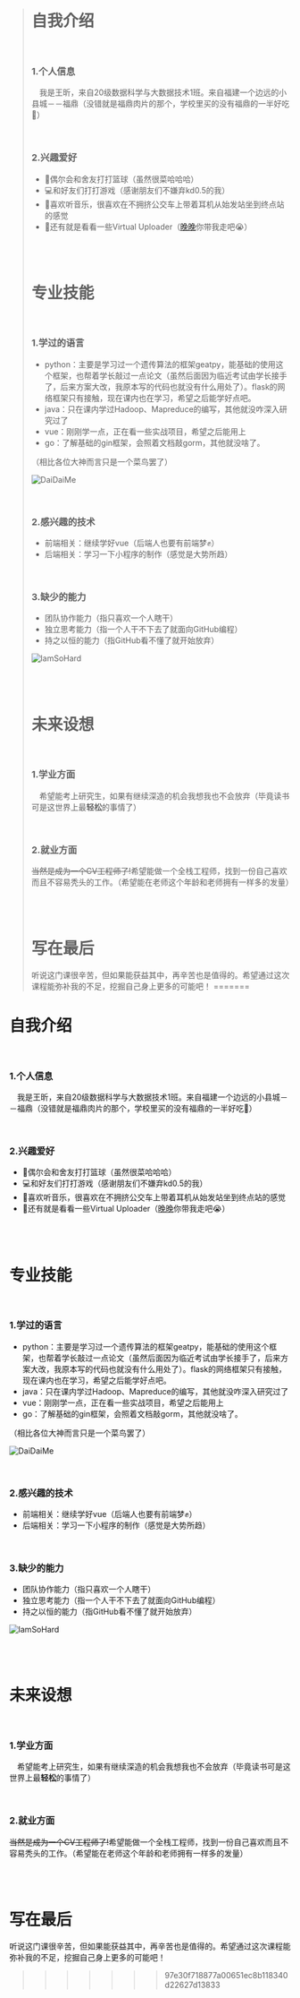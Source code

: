 
> # 自我介绍
>
> <br/>
>
> ### 1.个人信息
> &emsp;我是王昕，来自20级数据科学与大数据技术1班。来自福建一个边远的小县城－－福鼎（没错就是福鼎肉片的那个，学校里买的没有福鼎的一半好吃🙏）
>
> <br/>
>
> ### 2.兴趣爱好
> - 🏀偶尔会和舍友打打篮球（虽然很菜哈哈哈）
> - 💻和好友们打打游戏（感谢朋友们不嫌弃kd0.5的我）
> - 🎵喜欢听音乐，很喜欢在不拥挤公交车上带着耳机从始发站坐到终点站的感觉
> - 🍲还有就是看看一些Virtual Uploader（[晚晚](https://space.bilibili.com/672346917)你带我走吧😭）
>
> <br/>
> <br/>
>
> # 专业技能
>
> <br/>
>
> ### 1.学过的语言
> - python：主要是学习过一个遗传算法的框架geatpy，能基础的使用这个框架，也帮着学长敲过一点论文（虽然后面因为临近考试由学长接手了，后来方案大改，我原本写的代码也就没有什么用处了）。flask的网络框架只有接触，现在课内也在学习，希望之后能学好点吧。
> - java：只在课内学过Hadoop、Mapreduce的编写，其他就没咋深入研究过了
> - vue：刚刚学一点，正在看一些实战项目，希望之后能用上
> - go：了解基础的gin框架，会照着文档敲gorm，其他就没啥了。
>
> （相比各位大神而言只是一个菜鸟罢了）
>
> ![DaiDaiMe](https://github.com/Avaqua/Avaqua.github.io/blob/main/Imgs/daidaime.jpg)
>
> <br/>
>
> ### 2.感兴趣的技术
> - 前端相关：继续学好vue（后端人也要有前端梦✊）
> - 后端相关：学习一下小程序的制作（感觉是大势所趋）
>
> <br/>
>
> ### 3.缺少的能力
> - 团队协作能力（指只喜欢一个人瞎干）
> - 独立思考能力（指一个人干不下去了就面向GitHub编程）
> - 持之以恒的能力（指GitHub看不懂了就开始放弃）
>
> ![IamSoHard](https://github.com/Avaqua/Avaqua.github.io/blob/main/Imgs/hard.jpg)
>
> <br/>
> <br/>
>
> # 未来设想
>
> <br/>
>
> ### 1.学业方面
> &emsp;希望能考上研究生，如果有继续深造的机会我想我也不会放弃（毕竟读书可是这世界上最**轻松**的事情了）
>
> <br/>
>
> ### 2.就业方面
> ~~当然是成为一个CV工程师了!~~希望能做一个全栈工程师，找到一份自己喜欢而且不容易秃头的工作。（希望能在老师这个年龄和老师拥有一样多的发量）
>
> <br/>
> <br/>
>
> # 写在最后
> 听说这门课很辛苦，但如果能获益其中，再辛苦也是值得的。希望通过这次课程能弥补我的不足，挖掘自己身上更多的可能吧！
=======
# 自我介绍

<br/>

### 1.个人信息
&emsp;我是王昕，来自20级数据科学与大数据技术1班。来自福建一个边远的小县城－－福鼎（没错就是福鼎肉片的那个，学校里买的没有福鼎的一半好吃🙏）

<br/>

### 2.兴趣爱好
- 🏀偶尔会和舍友打打篮球（虽然很菜哈哈哈）
- 💻和好友们打打游戏（感谢朋友们不嫌弃kd0.5的我）
- 🎵喜欢听音乐，很喜欢在不拥挤公交车上带着耳机从始发站坐到终点站的感觉
- 🍲还有就是看看一些Virtual Uploader（[晚晚](https://space.bilibili.com/672346917)你带我走吧😭）

<br/>
<br/>

# 专业技能

<br/>

### 1.学过的语言
- python：主要是学习过一个遗传算法的框架geatpy，能基础的使用这个框架，也帮着学长敲过一点论文（虽然后面因为临近考试由学长接手了，后来方案大改，我原本写的代码也就没有什么用处了）。flask的网络框架只有接触，现在课内也在学习，希望之后能学好点吧。
- java：只在课内学过Hadoop、Mapreduce的编写，其他就没咋深入研究过了
- vue：刚刚学一点，正在看一些实战项目，希望之后能用上
- go：了解基础的gin框架，会照着文档敲gorm，其他就没啥了。

（相比各位大神而言只是一个菜鸟罢了）

![DaiDaiMe](https://github.com/Avaqua/Avaqua.github.io/blob/main/Imgs/daidaime.jpg)

<br/>

### 2.感兴趣的技术
- 前端相关：继续学好vue（后端人也要有前端梦✊）
- 后端相关：学习一下小程序的制作（感觉是大势所趋）

<br/>

### 3.缺少的能力
- 团队协作能力（指只喜欢一个人瞎干）
- 独立思考能力（指一个人干不下去了就面向GitHub编程）
- 持之以恒的能力（指GitHub看不懂了就开始放弃）

![IamSoHard](https://github.com/Avaqua/Avaqua.github.io/blob/main/Imgs/hard.jpg)

<br/>
<br/>

# 未来设想

<br/>

### 1.学业方面
&emsp;希望能考上研究生，如果有继续深造的机会我想我也不会放弃（毕竟读书可是这世界上最**轻松**的事情了）

<br/>

### 2.就业方面
~~当然是成为一个CV工程师了!~~希望能做一个全栈工程师，找到一份自己喜欢而且不容易秃头的工作。（希望能在老师这个年龄和老师拥有一样多的发量）

<br/>
<br/>

# 写在最后
听说这门课很辛苦，但如果能获益其中，再辛苦也是值得的。希望通过这次课程能弥补我的不足，挖掘自己身上更多的可能吧！
>>>>>>> 97e30f718877a00651ec8b118340d22627d13833
